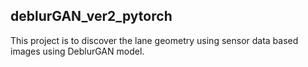 ## deblurGAN_ver2_pytorch

This project is to discover the lane geometry using sensor data based images using DeblurGAN model.
